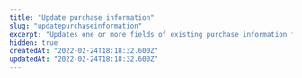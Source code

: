 ```yaml
---
title: "Update purchase information"
slug: "updatepurchaseinformation"
excerpt: "Updates one or more fields of existing purchase information for a given client profile."
hidden: true
createdAt: "2022-02-24T18:18:32.600Z"
updatedAt: "2022-02-24T18:18:32.600Z"
---
```

